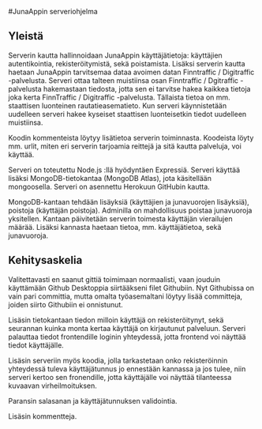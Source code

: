 #JunaAppin serveriohjelma

## Yleistä

Serverin kautta hallinnoidaan JunaAppin käyttäjätietoja: käyttäjien autentikointia, rekisteröitymistä, sekä poistamista. Lisäksi serverin kautta haetaan JunaAppin tarvitsemaa dataa avoimen datan Finntraffic / Digitraffic -palvelusta. Serveri ottaa talteen muistiinsa osan Finntraffic / Dgitraffic -palvelusta hakemastaan tiedosta, jotta sen ei tarvitse hakea kaikkea tietoja joka kerta FinnTraffic / Digitraffic -palvelusta. Tällaista tietoa on mm. staattisen luonteinen rautatieasematieto. Kun serveri käynnistetään uudelleen serveri hakee kyseiset staattisen luonteisetkin tiedot uudelleen muistiinsa.

Koodin kommenteista löytyy lisätietoa serverin toiminnasta. Koodeista löyty mm. urlit, miten eri serverin tarjoamia reittejä ja sitä kautta palveluja, voi käyttää.

Serveri on toteutettu Node.js :llä hyödyntäen Expressiä. Serveri käyttää lisäksi MongoDB-tietokantaa (MongoDB Atlas), jota käsitellään mongoosella. Serveri on asennettu Herokuun GitHubin kautta.

MongoDB-kantaan tehdään lisäyksiä (käyttäjien ja junavuorojen lisäyksiä), poistoja (käyttäjän poistoja). Adminilla on mahdollisuus poistaa junavuoroja yksitellen. Kantaan päivitetään serverin toimesta käyttäjän vierailujen määrää. Lisäksi kannasta haetaan tietoa, mm. käyttäjätietoa, sekä junavuoroja.

## Kehitysaskelia

Valitettavasti en saanut gittiä toimimaan normaalisti, vaan jouduin käyttämään Github Desktoppia siirtääkseni filet Githubiin. Nyt Githubissa on vain pari committia, mutta omalta työasemaltani löytyy lisää committeja, joiden siirto Githubiin ei onnistunut.

Lisäsin tietokantaan tiedon milloin käyttäjä on rekisteröitynyt, sekä seurannan kuinka monta kertaa käyttäjä on kirjautunut palveluun. Serveri palauttaa tiedot frontendille loginin yhteydessä, jotta frontend voi näyttää tiedot käyttäjälle.

Lisäsin serveriin myös koodia, jolla tarkastetaan onko rekisteröinnin yhteydessä tuleva käyttäjätunnus jo ennestään kannassa ja jos tulee, niin serveri kertoo sen fronendille, jotta käyttäjälle voi näyttää tilanteessa kuvaavan virheilmoituksen.

Paransin salasanan ja käyttäjätunnuksen validointia.

Lisäsin kommentteja.
